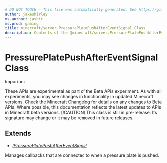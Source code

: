 ```yaml
---
# DO NOT TOUCH — This file was automatically generated. See https://github.com/mojang/minecraftapidocsgenerator to modify descriptions, examples, etc.
author: jakeshirley
ms.author: jashir
ms.prod: gaming
title: minecraft/server.PressurePlatePushAfterEventSignal Class
description: Contents of the @minecraft/server.PressurePlatePushAfterEventSignal class.
---
```

# PressurePlatePushAfterEventSignal Class
>[!IMPORTANT]
>These APIs are experimental as part of the Beta APIs experiment. As with all experiments, you may see changes in functionality in updated Minecraft versions. Check the Minecraft Changelog for details on any changes to Beta APIs. Where possible, this documentation reflects the latest updates to APIs in Minecraft beta versions.
> [!CAUTION]
> This class is still in pre-release.  Its signature may change or it may be removed in future releases.

## Extends
- [*IPressurePlatePushAfterEventSignal*](IPressurePlatePushAfterEventSignal.md)

Manages callbacks that are connected to when a pressure plate is pushed.
